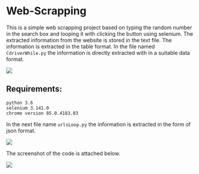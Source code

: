 # Web-Scrapping

This is a simple web scrapping project based on typing the random number in the search box and looping it with clicking the button using selenium. The extracted information from the website is stored in the text file. The information is extracted in the table format. In the file named `CdriverWhile.py` the information is directly extracted with in a suitable data format.

 

<img src="https://user-images.githubusercontent.com/59787504/92299382-80d4e400-ef71-11ea-95b2-4428e676c0f2.gif">

## Requirements:
   ``` 
   python 3.6
   selenium 3.141.0
   chrome version 85.0.4183.83
   ```
In the next file name `urlsLoop.py` the information is extracted in the form of json format.

<img src = "https://user-images.githubusercontent.com/59787504/92299984-ea0b2600-ef76-11ea-9c75-505719f0da6a.gif">


The screenshot of the code is attached below.

<img src = "https://user-images.githubusercontent.com/59787504/92299962-bb8d4b00-ef76-11ea-859b-1ae68e43c5f0.png">
  

   
